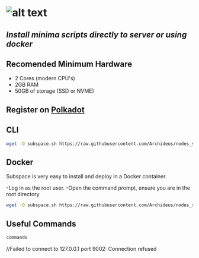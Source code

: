# ![alt text](https://assets.website-files.com/61526a2af87a54e565b0ae92/6155fc8597a1468aa6dfba07_Group%20201.svg)
## _Install minima scripts directly to server or using docker_

## Recomended Minimum Hardware

- 2 Cores (modern CPU's)
- 2GB RAM
- 50GB of storage (SSD or NVME)

## Register on [Polkadot](https://polkadot.js.org/apps/?rpc=wss%3A%2F%2Ffarm-rpc.subspace.network%2Fws#/accounts)


## CLI

```sh
wget -O subspace.sh https://raw.githubusercontent.com/Archideus/nodes_scripts/main/Subspace/cli.sh && chmod +x subspace.sh && sudo ./subspace.sh
```


## Docker

Subspace is very easy to install and deploy in a Docker container.

-Log in as the root user.
-Open the command prompt, ensure you are in the root directory

```sh
wget -O subspace.sh https://raw.githubusercontent.com/Archideus/nodes_scripts/main/Subspace/docker.sh && chmod +x subspace.sh && sudo ./subspace.sh
```


## Useful Commands

```sh
commands
```

//Failed to connect to 127.0.0.1 port 9002: Connection refused